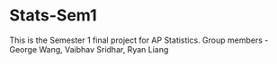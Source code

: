 # Stats-Sem1
 This is the Semester 1 final project for AP Statistics. Group members - George Wang, Vaibhav Sridhar, Ryan Liang
